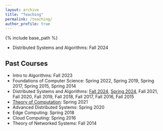 ```yaml
---
layout: archive
title: "Teaching"
permalink: /teaching/
author_profile: true
---
```


{% include base_path %}

* Distributed Systems and Algorithms: Fall 2024




## Past Courses
* Intro to Algorithms: Fall 2023
* Foundations of Computer Science: Spring 2022, Spring 2019, Spring 2017, Spring 2015, Spring 2014
* Distributed Systems and Algorithms: [Fall 2024](/teaching/dsa-fall-2024), [Spring 2024](/teaching/dsa-spring-2024), Fall 2021, Fall 2020, Fall 2019, Fall 2018, Fall 2017, Fall 2016, Fall 2015
* [Theory of Computation](https://www.cs.rpi.edu/~pattes3/toc/): Spring 2021
* Advanced Distributed Systems: Spring 2020
* Edge Computing: Spring 2018
* Cloud Computing: Spring 2016
* Theory of Networked Systems: Fall 2014

